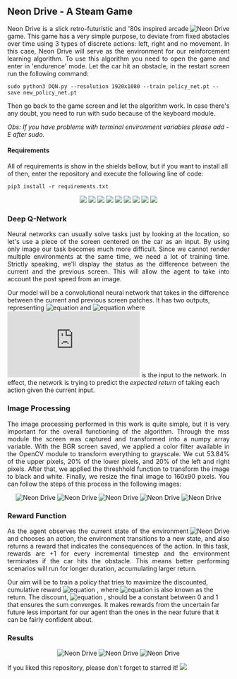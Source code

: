 ## Neon Drive - A Steam Game

<p align="justify"> 
  <img src="https://media.giphy.com/media/XBuh0LZxoCoNgx1g1M/giphy.webp" alt="Neon Drive" align="right">
  <a>Neon Drive is a slick retro-futuristic and '80s inspired arcade game. This game has a very simple purpose, to deviate from fixed abstacles over time using 3 types of discrete actions: left, right and no movement. In this case, Neon Drive will serve as the environment for our reinforcement learning algorithm.</a>
  <a>To use this algorithm you need to open the game and enter in 'endurence' mode. Let the car hit an obstacle, in the restart screen run the following command:</a></p>
  
```shell
sudo python3 DQN.py --resolution 1920x1080 --train policy_net.pt --save new_policy_net.pt
```

<p align="justify"> 
 <a>Then go back to the game screen and let the algorithm work. In case there's any doubt, you need to run with sudo because of the keyboard module.</a>
</p>

_Obs: If you have problems with terminal environment variables please add -E after sudo._

#### Requirements

All of requirements is show in the shields bellow, but if you want to install all of then, enter the repository and execute the following line of code:
```shell
pip3 install -r requirements.txt
```

<p align="center"> 
  <img src="https://img.shields.io/badge/Python-v3.6.9-blue"/>
  <img src="https://img.shields.io/badge/PyTorch-v1.4.0-blue"/>
  <img src="https://img.shields.io/badge/TorchVision-v0.5.0-blue"/>
  <img src="https://img.shields.io/badge/OpenCV-v4.2.0-blue"/>
  <img src="https://img.shields.io/badge/Numpy-v1.18.2-blue"/>
  <img src="https://img.shields.io/badge/Matplotlib-v3.1.2-blue"/>
  <img src="https://img.shields.io/badge/Argparse-v1.1-blue"/>
  <img src="https://img.shields.io/badge/mss-v5.0.0-blue"/>
  <img src="https://img.shields.io/badge/Tqdm-v4.42.1-blue"/>
</p>

### Deep Q-Network 
<p align="justify" float="left">
  Neural networks can usually solve tasks just by looking at the location, so let's use a piece of the screen centered on the car as an input. By using only image our task becomes much more difficult. Since we cannot render multiple environments at the same time, we need a lot of training time. Strictly speaking, we'll display the status as the difference between the current and the previous screen. This will allow the agent to take into account the post speed from an image.
    
  Our model will be a convolutional neural network that takes in the difference between the current and previous screen patches. It has two outputs, representing ![equation](https://latex.codecogs.com/gif.latex?Q(s,&space;\mathrm{left})) and ![equation](https://latex.codecogs.com/gif.latex?Q(s,&space;\mathrm{right})) where ![equation](https://latex.codecogs.com/gif.latex?s) is the input to the network. In effect, the network is trying to predict the *expected return* of taking each action given the current input.
</p>

### Image Processing
<p align="justify"> 
  <a>The image processing performed in this work is quite simple, but it is very important for the overall functioning of the algorithm. Through the mss module the screen was captured and transformed into a numpy array variable. With the BGR screen saved, we applied a color filter available in the OpenCV module to transform everything to grayscale. We cut 53.84% of the upper pixels, 20% of the lower pixels, and 20% of the left and   right pixels. After that, we applied the threshhold function to transform the image to black and white. Finally, we resize the final image to 160x90 pixels. You can follow the steps of this process in the following images:</a>
</p>

<p align="center", float="left"> 
  <img src="https://external-content.duckduckgo.com/iu/?u=http%3A%2F%2Fwww.mitzvahmarket.com%2Fwp-content%2Fuploads%2F2013%2F06%2FYour-Logo-Here-Black-2-e1371130716893.jpg&f=1&nofb=1" alt="Neon Drive">
  <img src="https://external-content.duckduckgo.com/iu/?u=http%3A%2F%2Fwww.mitzvahmarket.com%2Fwp-content%2Fuploads%2F2013%2F06%2FYour-Logo-Here-Black-2-e1371130716893.jpg&f=1&nofb=1" alt="Neon Drive">
  <img src="https://external-content.duckduckgo.com/iu/?u=http%3A%2F%2Fwww.mitzvahmarket.com%2Fwp-content%2Fuploads%2F2013%2F06%2FYour-Logo-Here-Black-2-e1371130716893.jpg&f=1&nofb=1" alt="Neon Drive">
  <img src="https://external-content.duckduckgo.com/iu/?u=http%3A%2F%2Fwww.mitzvahmarket.com%2Fwp-content%2Fuploads%2F2013%2F06%2FYour-Logo-Here-Black-2-e1371130716893.jpg&f=1&nofb=1" alt="Neon Drive">
  <img src="https://external-content.duckduckgo.com/iu/?u=http%3A%2F%2Fwww.mitzvahmarket.com%2Fwp-content%2Fuploads%2F2013%2F06%2FYour-Logo-Here-Black-2-e1371130716893.jpg&f=1&nofb=1" alt="Neon Drive">
</p>


### Reward Function
<p align="justify" float="left"> 
  <img src="https://external-content.duckduckgo.com/iu/?u=http%3A%2F%2Fwww.mitzvahmarket.com%2Fwp-content%2Fuploads%2F2013%2F06%2FYour-Logo-Here-Black-2-e1371130716893.jpg&f=1&nofb=1" alt="Neon Drive" align="right">
  As the agent observes the current state of the environment and chooses an action, the environment transitions to a new state, and also returns a reward that indicates the consequences of  the action. In this task, rewards are +1 for every incremental timestep and the environment terminates if the car hits the obstacle. This means better performing scenarios will run for longer duration, accumulating larger return.

  Our aim will be to train a policy that tries to maximize the discounted, cumulative reward ![equation](https://latex.codecogs.com/gif.latex?R_{t_0}&space;=&space;\sum_{t=t_0}^{\infty}&space;\gamma^{t&space;-&space;t_0}&space;r_t) , where ![equation](https://latex.codecogs.com/gif.latex?R_{t_0}) is also known as the return. The discount, ![equation](https://latex.codecogs.com/gif.latex?\gamma) , should be a constant between 0 and 1 that ensures the sum converges. It makes rewards from the uncertain far future less important for our agent than the ones in the near future that it can be fairly confident about.
</p>

### Results
<p align="justify"> 
  <a></a>
</p>

<p align="center", float="left"> 
  <img src="https://external-content.duckduckgo.com/iu/?u=http%3A%2F%2Fwww.mitzvahmarket.com%2Fwp-content%2Fuploads%2F2013%2F06%2FYour-Logo-Here-Black-2-e1371130716893.jpg&f=1&nofb=1" alt="Neon Drive">
  <img src="https://external-content.duckduckgo.com/iu/?u=http%3A%2F%2Fwww.mitzvahmarket.com%2Fwp-content%2Fuploads%2F2013%2F06%2FYour-Logo-Here-Black-2-e1371130716893.jpg&f=1&nofb=1" alt="Neon Drive">
  <img src="https://external-content.duckduckgo.com/iu/?u=http%3A%2F%2Fwww.mitzvahmarket.com%2Fwp-content%2Fuploads%2F2013%2F06%2FYour-Logo-Here-Black-2-e1371130716893.jpg&f=1&nofb=1" alt="Neon Drive">
</p>

<p align="justify"> 
  <a>If you liked this repository, please don't forget to starred it!</a>  <img src="https://img.shields.io/github/stars/victorkich/Neon-Drive-Reinforcement-Learning?style=social"/>
</p>
